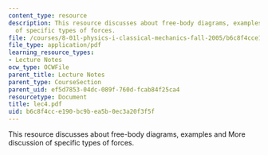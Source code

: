 ```yaml
---
content_type: resource
description: This resource discusses about free-body diagrams, examples and More discussion
  of specific types of forces.
file: /courses/8-01l-physics-i-classical-mechanics-fall-2005/b6c8f4cce190bc9bea5b0ec3a20f3f5f_lec4.pdf
file_type: application/pdf
learning_resource_types:
- Lecture Notes
ocw_type: OCWFile
parent_title: Lecture Notes
parent_type: CourseSection
parent_uid: ef5d7853-04dc-089f-760d-fcab84f25ca4
resourcetype: Document
title: lec4.pdf
uid: b6c8f4cc-e190-bc9b-ea5b-0ec3a20f3f5f
---
```

This resource discusses about free-body diagrams, examples and More discussion of specific types of forces.

